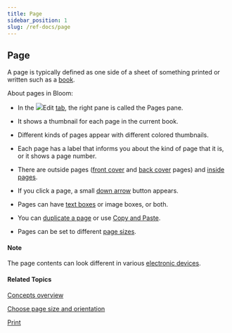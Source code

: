 ```yaml
---
title: Page
sidebar_position: 1
slug: /ref-docs/page
---
```


## Page

A page is typically defined as one side of a sheet of something printed or written such as a [book](Book.md).

About pages in Bloom:

-   In the ![](/ref-docs-assets/images/User_Interface/Tabs/EditTab.png)Edit [tab](../User_Interface/Tabs/Edit_tab_commands.md), the right pane is called the Pages pane.
    

-   It shows a thumbnail for each page in the current book.
    
-   Different kinds of pages appear with different colored thumbnails.
    
-   Each page has a label that informs you about the kind of page that it is, or it shows a page number.
    
-   There are outside pages ([front cover](Front_Cover_page.md) and [back cover](Back_cover_pages.md) pages) and [inside pages](Inside_pages.md).
    
-   If you click a page, a small [down arrow](../User_Interface/Tabs/Pages_pane_down_arrow_example.md) button appears.
    

-   Pages can have [text boxes](Text_Box.md) or image boxes, or both.
    
-   You can [duplicate a page](../Tasks/Edit_tasks/Duplicate_a_page.md) or use [Copy and Paste](../Tasks/Edit_tasks/Copy_and_paste_a_page.md).
    
-   Pages can be set to different [page sizes](Page_Size.md).
    

#### Note

The page contents can look different in various [electronic devices](EPUB.md).

#### Related Topics

[Concepts overview](Concepts_overview.md)

[Choose page size and orientation](../Tasks/Edit_tasks/Choose_page_size_and_orientation.md)

[Print](../Tasks/Publish_tasks/Print.md)